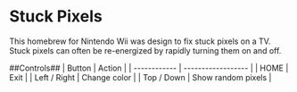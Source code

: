 # Stuck Pixels
This homebrew for Nintendo Wii was design to fix stuck pixels on a TV.
Stuck pixels can often be re-energized by rapidly turning them on and off.

##Controls##
| Button       | Action             |
| ------------ | ------------------ |
| HOME         | Exit               |
| Left / Right | Change color       |
| Top / Down   | Show random pixels |